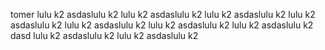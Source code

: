 tomer
lulu k2
asdaslulu k2
lulu k2
asdaslulu k2
lulu k2
asdaslulu k2
lulu k2
asdaslulu k2
lulu k2
asdaslulu k2
lulu k2
asdaslulu k2
lulu k2
asdaslulu k2
dasd
lulu k2
asdaslulu k2
lulu k2
asdaslulu k2
